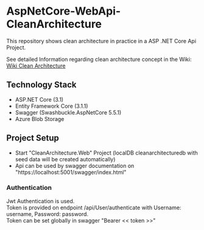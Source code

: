 # AspNetCore-WebApi-CleanArchitecture  

This repository shows clean architecture in practice in a ASP .NET Core Api Project.  

See detailed Information regarding clean architecture concept in the Wiki:  
[Wiki Clean Architecture](https://github.com/AndiHahn/AspNetCore-WebApi-CleanArchitecture/wiki)  

## Technology Stack  
- ASP.NET Core (3.1)  
- Entity Framework Core (3.1.1)  
- Swagger (Swashbuckle.AspNetCore 5.5.1)  
- Azure Blob Storage  

## Project Setup
- Start "CleanArchitecture.Web" Project (localDB cleanarchitecturedb with seed data will be created automatically)  
- Api can be used by swagger documentation on "https://localhost:5001/swagger/index.html"  

### Authentication  
Jwt Authentication is used.  
Token is provided on endpoint /api/User/authenticate with Username: username, Password: password.  
Token can be set globally in swagger "Bearer << token >>"